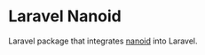 # Laravel Nanoid

Laravel package that integrates [nanoid](https://gitlab.com/ludo237/nanoid-php) into Laravel.

